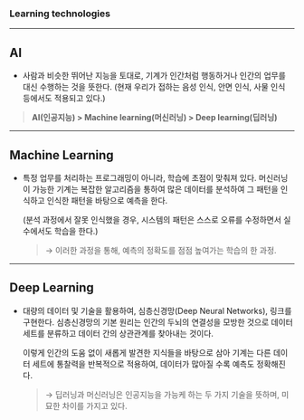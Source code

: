 ### Learning technologies

------

## AI 

- 사람과 비슷한 뛰어난 지능을 토대로, 기계가 인간처럼 행동하거나 인간의 업무를 대신 수행하는 것을 뜻한다. (현재 우리가 접하는 음성 인식, 안면 인식, 사물 인식 등에서도 적용되고 있다.)

> **AI(인공지능) > Machine learning(머신러닝) > Deep learning(딥러닝)**



------

## Machine Learning

- 특정 업무를 처리하는 프로그래밍이 아니라, 학습에 초점이 맞춰져 있다.
  머신러닝이 가능한 기계는 복잡한 알고리즘을 통하여 많은 데이터를 분석하여
  그 패턴을 인식하고 인식한 패턴을 바탕으로 예측을 한다.

  (분석 과정에서 잘못 인식했을 경우, 시스템의 패턴은 스스로 오류를 수정하면서 실수에서도 학습을 한다.)

  > → 이러한 과정을 통해, 예측의 정확도를 점점 높여가는 학습의 한 과정.



------

## Deep Learning

* 대량의 데이터 및 기술을 활용하여, 심층신경망(Deep Neural Networks), 링크를 구현한다. 심층신경망의 기본 원리는 인간의 두뇌의 연결성을 모방한 것으로 데이터 세트를 분류하고 데이터 간의 상관관계를 찾아내는 것이다.

  이렇게 인간의 도움 없이 새롭게 발견한 지식들을 바탕으로 삼아 기계는 다른 데이터 세트에 통찰력을 반복적으로 적용하여, 데이터가 많아질 수록 예측도 정확해진다.

  > → 딥러닝과 머신러닝은 인공지능을 가능케 하는 두 가지 기술을 뜻하며, 미묘한 차이를 가지고 있다.